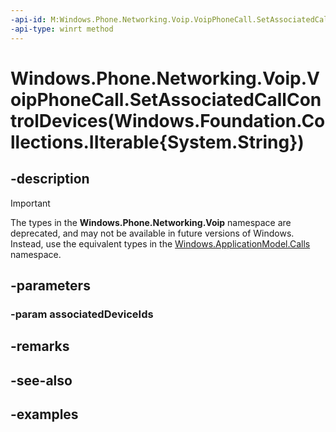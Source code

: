 ```yaml
---
-api-id: M:Windows.Phone.Networking.Voip.VoipPhoneCall.SetAssociatedCallControlDevices(Windows.Foundation.Collections.IIterable{System.String})
-api-type: winrt method
---
```


# Windows.Phone.Networking.Voip.VoipPhoneCall.SetAssociatedCallControlDevices(Windows.Foundation.Collections.IIterable{System.String})

<!--
public void SetAssociatedCallControlDevices (System.Collections.Generic.IEnumerable<string> associatedDeviceIds);
-->


## -description

> [!IMPORTANT]
> The types in the **Windows.Phone.Networking.Voip** namespace are deprecated, and may not be available in future versions of Windows. Instead, use the equivalent types in the [Windows.ApplicationModel.Calls](/uwp/api/windows.applicationmodel.calls) namespace.

## -parameters

### -param associatedDeviceIds

## -remarks

## -see-also

## -examples
